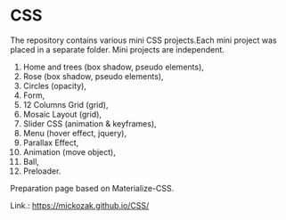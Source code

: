 # CSS

The repository contains various mini CSS projects.Each mini project was placed in a separate folder. 
Mini projects are independent. 

1. Home and trees (box shadow, pseudo elements),
2. Rose (box shadow, pseudo elements),
3. Circles (opacity),
4. Form,
5. 12 Columns Grid (grid),
6. Mosaic Layout (grid),
7. Slider CSS (animation & keyframes),
8. Menu (hover effect, jquery),
9. Parallax Effect,
10. Animation (move object),
11. Ball,
12. Preloader.

Preparation page based on Materialize-CSS.

Link.: https://mickozak.github.io/CSS/
